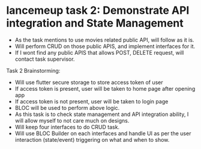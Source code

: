 # lancemeup task 2: Demonstrate API integration and State Management

- As the task mentions to use movies related public API, will follow as it is.
- Will perform CRUD on those public APIS, and implement interfaces for it.
- If I wont find any public APIS that allows POST, DELETE request, will contact task supervisor.

Task 2 Brainstorming:

- Will use flutter secure storage to store access token of user
- If access token is present, user will be taken to home page after opening app
- If access token is not present, user will be taken to login page
- BLOC will be used to perform above logic.
- As this task is to check state management and API integration ability, I will allow myself to not care much on designs.
- Will keep four interfaces to do CRUD task.
- Will use BLOC Builder on each interfaces and handle UI as per the user interaction (state/event) triggering on what and when to show.
